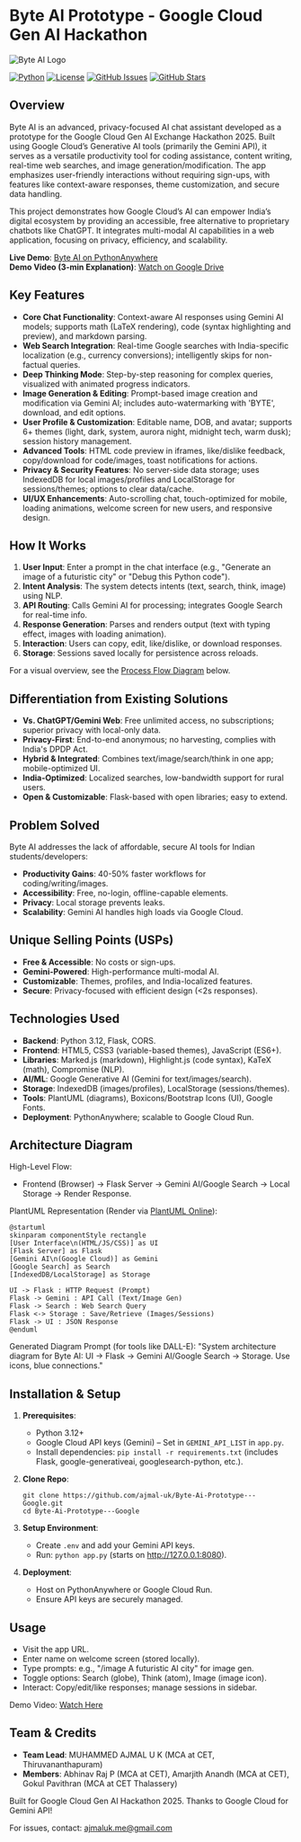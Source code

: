 # Byte AI Prototype - Google Cloud Gen AI Hackathon

![Byte AI Logo](https://via.placeholder.com/150?text=Byte+AI) <!-- Replace with actual logo URL or path -->

[![Python](https://img.shields.io/badge/Python-3.12-blue.svg)](https://www.python.org/)
[![License](https://img.shields.io/badge/License-MIT-green.svg)](https://opensource.org/licenses/MIT)
[![GitHub Issues](https://img.shields.io/github/issues/ajmal-uk/Byte-Ai-Prototype---Google.svg)](https://github.com/ajmal-uk/Byte-Ai-Prototype---Google/issues)
[![GitHub Stars](https://img.shields.io/github/stars/ajmal-uk/Byte-Ai-Prototype---Google.svg)](https://github.com/ajmal-uk/Byte-Ai-Prototype---Google/stargazers)

## Overview

Byte AI is an advanced, privacy-focused AI chat assistant developed as a prototype for the Google Cloud Gen AI Exchange Hackathon 2025. Built using Google Cloud’s Generative AI tools (primarily the Gemini API), it serves as a versatile productivity tool for coding assistance, content writing, real-time web searches, and image generation/modification. The app emphasizes user-friendly interactions without requiring sign-ups, with features like context-aware responses, theme customization, and secure data handling.

This project demonstrates how Google Cloud’s AI can empower India’s digital ecosystem by providing an accessible, free alternative to proprietary chatbots like ChatGPT. It integrates multi-modal AI capabilities in a web application, focusing on privacy, efficiency, and scalability.

**Live Demo**: [Byte AI on PythonAnywhere](https://byteai.pythonanywhere.com)  
**Demo Video (3-min Explanation)**: [Watch on Google Drive](https://drive.google.com/file/d/1aOPEcTOLcquEiOUWNAObFT7BhbuYEGv2/view?usp=sharing)

## Key Features

- **Core Chat Functionality**: Context-aware AI responses using Gemini AI models; supports math (LaTeX rendering), code (syntax highlighting and preview), and markdown parsing.
- **Web Search Integration**: Real-time Google searches with India-specific localization (e.g., currency conversions); intelligently skips for non-factual queries.
- **Deep Thinking Mode**: Step-by-step reasoning for complex queries, visualized with animated progress indicators.
- **Image Generation & Editing**: Prompt-based image creation and modification via Gemini AI; includes auto-watermarking with 'BYTE', download, and edit options.
- **User Profile & Customization**: Editable name, DOB, and avatar; supports 6+ themes (light, dark, system, aurora night, midnight tech, warm dusk); session history management.
- **Advanced Tools**: HTML code preview in iframes, like/dislike feedback, copy/download for code/images, toast notifications for actions.
- **Privacy & Security Features**: No server-side data storage; uses IndexedDB for local images/profiles and LocalStorage for sessions/themes; options to clear data/cache.
- **UI/UX Enhancements**: Auto-scrolling chat, touch-optimized for mobile, loading animations, welcome screen for new users, and responsive design.

## How It Works

1. **User Input**: Enter a prompt in the chat interface (e.g., "Generate an image of a futuristic city" or "Debug this Python code").
2. **Intent Analysis**: The system detects intents (text, search, think, image) using NLP.
3. **API Routing**: Calls Gemini AI for processing; integrates Google Search for real-time info.
4. **Response Generation**: Parses and renders output (text with typing effect, images with loading animation).
5. **Interaction**: Users can copy, edit, like/dislike, or download responses.
6. **Storage**: Sessions saved locally for persistence across reloads.

For a visual overview, see the [Process Flow Diagram](#architecture) below.

## Differentiation from Existing Solutions

- **Vs. ChatGPT/Gemini Web**: Free unlimited access, no subscriptions; superior privacy with local-only data.
- **Privacy-First**: End-to-end anonymous; no harvesting, complies with India's DPDP Act.
- **Hybrid & Integrated**: Combines text/image/search/think in one app; mobile-optimized UI.
- **India-Optimized**: Localized searches, low-bandwidth support for rural users.
- **Open & Customizable**: Flask-based with open libraries; easy to extend.

## Problem Solved

Byte AI addresses the lack of affordable, secure AI tools for Indian students/developers:
- **Productivity Gains**: 40-50% faster workflows for coding/writing/images.
- **Accessibility**: Free, no-login, offline-capable elements.
- **Privacy**: Local storage prevents leaks.
- **Scalability**: Gemini AI handles high loads via Google Cloud.

## Unique Selling Points (USPs)

- **Free & Accessible**: No costs or sign-ups.
- **Gemini-Powered**: High-performance multi-modal AI.
- **Customizable**: Themes, profiles, and India-localized features.
- **Secure**: Privacy-focused with efficient design (<2s responses).

## Technologies Used

- **Backend**: Python 3.12, Flask, CORS.
- **Frontend**: HTML5, CSS3 (variable-based themes), JavaScript (ES6+).
- **Libraries**: Marked.js (markdown), Highlight.js (code syntax), KaTeX (math), Compromise (NLP).
- **AI/ML**: Google Generative AI (Gemini for text/images/search).
- **Storage**: IndexedDB (images/profiles), LocalStorage (sessions/themes).
- **Tools**: PlantUML (diagrams), Boxicons/Bootstrap Icons (UI), Google Fonts.
- **Deployment**: PythonAnywhere; scalable to Google Cloud Run.

## Architecture Diagram

High-Level Flow:
- Frontend (Browser) → Flask Server → Gemini AI/Google Search → Local Storage → Render Response.

PlantUML Representation (Render via [PlantUML Online](https://www.plantuml.com/plantuml)):
```
@startuml
skinparam componentStyle rectangle
[User Interface\n(HTML/JS/CSS)] as UI
[Flask Server] as Flask
[Gemini AI\n(Google Cloud)] as Gemini
[Google Search] as Search
[IndexedDB/LocalStorage] as Storage

UI -> Flask : HTTP Request (Prompt)
Flask -> Gemini : API Call (Text/Image Gen)
Flask -> Search : Web Search Query
Flask <-> Storage : Save/Retrieve (Images/Sessions)
Flask -> UI : JSON Response
@enduml
```

Generated Diagram Prompt (for tools like DALL-E): "System architecture diagram for Byte AI: UI → Flask → Gemini AI/Google Search → Storage. Use icons, blue connections."

## Installation & Setup

1. **Prerequisites**:
   - Python 3.12+
   - Google Cloud API keys (Gemini) – Set in `GEMINI_API_LIST` in `app.py`.
   - Install dependencies: `pip install -r requirements.txt` (includes Flask, google-generativeai, googlesearch-python, etc.).

2. **Clone Repo**:
   ```
   git clone https://github.com/ajmal-uk/Byte-Ai-Prototype---Google.git
   cd Byte-Ai-Prototype---Google
   ```

3. **Setup Environment**:
   - Create `.env` and add your Gemini API keys.
   - Run: `python app.py` (starts on http://127.0.0.1:8080).

4. **Deployment**:
   - Host on PythonAnywhere or Google Cloud Run.
   - Ensure API keys are securely managed.

## Usage

- Visit the app URL.
- Enter name on welcome screen (stored locally).
- Type prompts: e.g., "/image A futuristic AI city" for image gen.
- Toggle options: Search (globe), Think (atom), Image (image icon).
- Interact: Copy/edit/like responses; manage sessions in sidebar.

Demo Video: [Watch Here](https://drive.google.com/file/d/1aOPEcTOLcquEiOUWNAObFT7BhbuYEGv2/view?usp=sharing)


## Team & Credits

- **Team Lead**: MUHAMMED AJMAL U K (MCA at CET, Thiruvananthapuram)  
- **Members**: Abhinav Raj P (MCA at CET), Amarjith Anandh (MCA at CET), Gokul Pavithran (MCA at CET Thalassery)  

Built for Google Cloud Gen AI Hackathon 2025. Thanks to Google Cloud for Gemini API!

For issues, contact: ajmaluk.me@gmail.com

